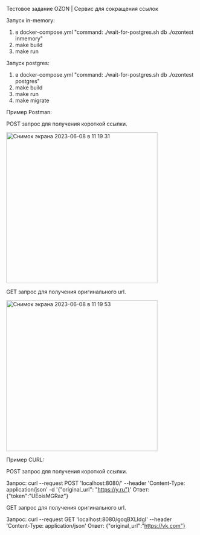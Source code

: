 Тестовое задание OZON | Сервис для сокращения ссылок

Запуск in-memory:
1. в docker-compose.yml "command: ./wait-for-postgres.sh db ./ozontest inmemory"
2. make build
3. make run

Запуск postgres:
1. в docker-compose.yml "command: ./wait-for-postgres.sh db ./ozontest postgres"
2. make build
3. make run
4. make migrate

Пример Postman:

POST запрос для получения короткой ссылки.

<img width="400" alt="Снимок экрана 2023-06-08 в 11 19 31" src="https://github.com/NickKlode/ozon-urlshortener/assets/83373008/a133bb02-8d7c-4234-b15c-09f8c62d94ad">


GET запрос для получения оригинального url.

<img width="400" alt="Снимок экрана 2023-06-08 в 11 19 53" src="https://github.com/NickKlode/ozon-urlshortener/assets/83373008/b9a6a173-0a5c-4f1c-8281-29aafc84e30e">

Пример CURL:

POST запрос для получения короткой ссылки.

Запрос: curl --request POST 'localhost:8080/' --header 'Content-Type: application/json' -d '{"original_url": "https://y.ru"}'
Ответ: {"token":"UEoisMGRaz"}

GET запрос для получения оригинального url.

Запрос: curl --request GET 'localhost:8080/goqBXLIdgI' --header 'Content-Type: application/json'
Ответ: {"original_url":"https://vk.com"}

